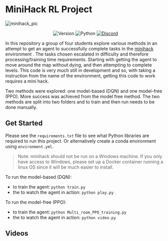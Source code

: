 # MiniHack RL Project
![minihack_pic](https://raw.githubusercontent.com/facebookresearch/minihack/main/docs/imgs/minihack.png)

<div align="center">

![Version](https://img.shields.io/badge/version-0.0.1-green)
![Python](https://img.shields.io/badge/Python-3.10%20%7C%203.11-darkblue)
[![Discord](https://img.shields.io/badge/discord-blue)](https://discord.gg/f2MyUrHY)

</div>

In this repository a group of four students explore various methods in an 
attempt to get an agent to successfully complete tasks in the 
[minihack](https://github.com/facebookresearch/minihack) environment . The 
tasks chosen escalated in  difficulty and therefore processing/training time 
requirements. Starting  with getting the agent to move around the map 
without dying, and then  attempting to complete levels. This code is very 
much still in development and so, with taking a instruction from the name 
of the environment, getting  this code to work requires a mini hack. 

Two methods were explored: one model-based (DQN) and one model-free (PPO). 
More success was achieved from the model free method. The two methods are 
split into two folders and to train and then run needs to be done manually.

## Get Started
Please see the `requirements.txt` file to see what Python libraries are 
required to run this project. Or alternatively create a conda environment 
using `environment.yml`.

> Note: minihack should not be run on a Windows machine. If you only have 
> access to Windows, please set up a Docker container running a linux OS 
> since it will be much easier to install.

To run the model-based (DQN):
 - to train the agent: `python train.py`
 - the to watch the agent in action: `python play.py`

To run the model-free (PPO):
 - to train the agent: `python Multi_room_PPO_training.py`
 - the to watch the agent in action: `python video.py`
 
 ## Videos
 